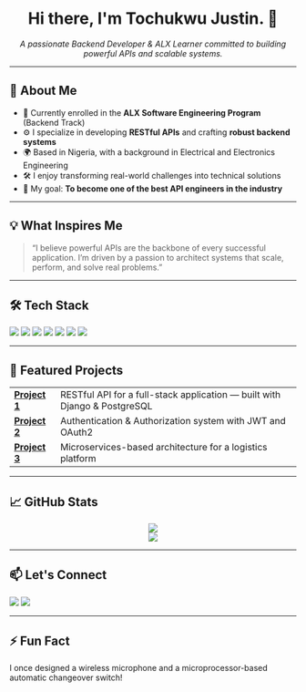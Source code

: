 <h1 align="center">Hi there, I'm Tochukwu Justin. 👋</h1>

<p align="center">
  <i>A passionate Backend Developer & ALX Learner committed to building powerful APIs and scalable systems.</i>
</p>

---

<h2>🚀 About Me</h2>

<ul>
  <li>🔧 Currently enrolled in the <strong>ALX Software Engineering Program</strong> (Backend Track)</li>
  <li>⚙️ I specialize in developing <strong>RESTful APIs</strong> and crafting <strong>robust backend systems</strong></li>
  <li>🌍 Based in Nigeria, with a background in Electrical and Electronics Engineering</li>
  <li>🛠️ I enjoy transforming real-world challenges into technical solutions</li>
  <li>🎯 My goal: <strong>To become one of the best API engineers in the industry</strong></li>
</ul>

---

<h2>💡 What Inspires Me</h2>

> “I believe powerful APIs are the backbone of every successful application. I’m driven by a passion to architect systems that scale, perform, and solve real problems.”

---

<h2>🛠️ Tech Stack</h2>

<p>
  <img src="https://img.shields.io/badge/-Python-3776AB?style=flat&logo=python&logoColor=white" />
  <img src="https://img.shields.io/badge/-Django-092E20?style=flat&logo=django&logoColor=white" />
  <img src="https://img.shields.io/badge/-Flask-000000?style=flat&logo=flask&logoColor=white" />
  <img src="https://img.shields.io/badge/-PostgreSQL-336791?style=flat&logo=postgresql&logoColor=white" />
  <img src="https://img.shields.io/badge/-MySQL-4479A1?style=flat&logo=mysql&logoColor=white" />
  <img src="https://img.shields.io/badge/-Git-F05032?style=flat&logo=git&logoColor=white" />
  <img src="https://img.shields.io/badge/-Linux-FCC624?style=flat&logo=linux&logoColor=black" />
</p>

---

<h2>📂 Featured Projects</h2>

<table>
  <tr>
    <td><a href="https://github.com/yourusername/project1"><strong>Project 1</strong></a></td>
    <td>RESTful API for a full-stack application — built with Django & PostgreSQL</td>
  </tr>
  <tr>
    <td><a href="https://github.com/yourusername/project2"><strong>Project 2</strong></a></td>
    <td>Authentication & Authorization system with JWT and OAuth2</td>
  </tr>
  <tr>
    <td><a href="https://github.com/yourusername/project3"><strong>Project 3</strong></a></td>
    <td>Microservices-based architecture for a logistics platform</td>
  </tr>
</table>

---

<h2>📈 GitHub Stats</h2>

<p align="center">
  <img src="https://github-readme-stats.vercel.app/api?username=yourusername&show_icons=true&theme=radical" />
  <br>
  <img src="https://github-readme-streak-stats.herokuapp.com/?user=yourusername&theme=radical" />
</p>

---

<h2>📫 Let's Connect</h2>

<p>
  <a href="https://www.linkedin.com/in/yourprofile/"><img src="https://img.shields.io/badge/-LinkedIn-0077B5?style=flat&logo=linkedin&logoColor=white" /></a>
  <a href="mailto:your.email@example.com"><img src="https://img.shields.io/badge/-Email-D14836?style=flat&logo=gmail&logoColor=white" /></a>
</p>

---

<h2>⚡ Fun Fact</h2>

<p>I once designed a wireless microphone and a microprocessor-based automatic changeover switch!</p>


